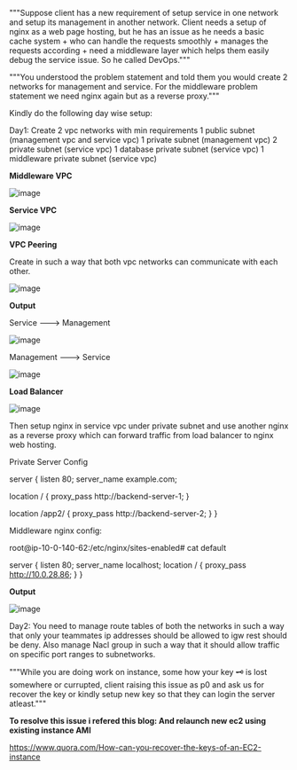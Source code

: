 """Suppose client has a new requirement of setup service in one network and setup its management in another network. Client needs a setup of nginx as a web page hosting, but he has an issue as he needs a basic cache system + who can handle the requests smoothly + manages the requests according + need a middleware layer which helps them easily debug the service issue. So he called DevOps."""

"""You understood the problem statement and told them you would create 2 networks for management and service. For the middleware problem statement we need nginx again but as a reverse proxy."""

Kindly do the following day wise setup:

Day1: 
Create 2 vpc networks with min requirements
1 public subnet (management vpc and service vpc)
1 private subnet (management vpc)
2 private subnet (service vpc)
1 database private subnet (service vpc)
1 middleware private subnet (service vpc)


**Middleware VPC**

![image](https://github.com/parsugit/ansible_practice/assets/132131379/5b9f8061-1b2c-4860-818f-2c5d2720e1a9)

**Service VPC**

![image](https://github.com/parsugit/ansible_practice/assets/132131379/1fb60519-8946-4a9b-867f-d3afdcb3ec7f)

**VPC Peering**

Create in such a way that both vpc networks can communicate with each other. 

![image](https://github.com/parsugit/ansible_practice/assets/132131379/7e014200-4a0e-47f7-a19f-601076a66a7b)

**Output**

Service ---> Management

![image](https://github.com/parsugit/ansible_practice/assets/132131379/805d94f1-4063-4619-8ad6-65e9e5f04575)


Management ---> Service

![image](https://github.com/parsugit/ansible_practice/assets/132131379/63b139d9-9b36-40e5-a27b-8e48266c3a22)



**Load Balancer**

![image](https://github.com/parsugit/ansible_practice/assets/132131379/5835bc6d-a9d7-4e18-89d5-f8199badefb6)


Then setup nginx in service vpc under private subnet and use another nginx as a reverse proxy which can forward traffic from load balancer to nginx web hosting.

Private Server Config

server {
  listen 80;
  server_name example.com;

  location / {
      proxy_pass http://backend-server-1;
  }

  location /app2/ {
      proxy_pass http://backend-server-2;
  }
}

Middleware nginx config:

root@ip-10-0-140-62:/etc/nginx/sites-enabled# cat default

server {
listen 80;
server_name localhost;
location / {
    proxy_pass http://10.0.28.86;
}
}



**Output**

![image](https://github.com/parsugit/ansible_practice/assets/132131379/d77a3a93-202b-4f16-af1c-02f0d2e1b2de)


Day2:
You need to manage 
route tables of both the networks in such a way that only your teammates ip addresses should be allowed to igw rest should be deny.
Also manage Nacl group in such a way that it should allow traffic on specific port ranges to subnetworks.

"""While you are doing work on instance, some how your key 🗝️ is lost somewhere or currupted, client raising this issue as p0 and ask us for recover the key or kindly setup new key so that they can login the server atleast."""

**To resolve this issue i refered this blog: And relaunch new ec2 using existing instance AMI**

https://www.quora.com/How-can-you-recover-the-keys-of-an-EC2-instance














